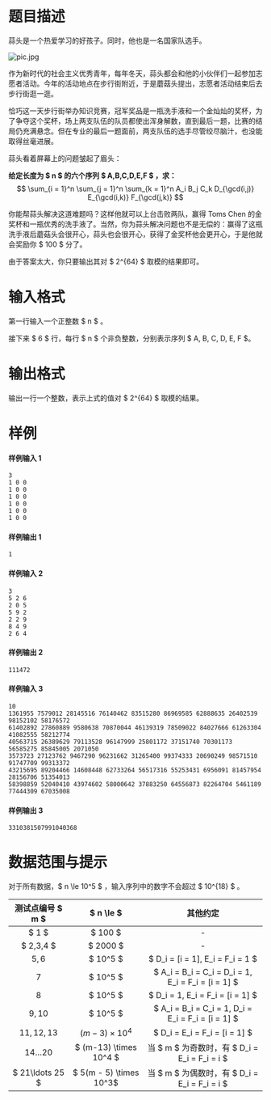 
# 题目描述

蒜头是一个热爱学习的好孩子。同时，他也是一名国家队选手。

<img src="/source/loj/2476/img/aHR0cHM6Ly9pLmxvbGkubmV0LzIwMTgvMDQvMDcvNWFjODRhNzYwODU0MC5qcGc=.jpg" alt="pic.jpg" title="pic.jpg" />

作为新时代的社会主义优秀青年，每年冬天，蒜头都会和他的小伙伴们一起参加志愿者活动。今年的活动地点在步行街附近，于是蘑菇头提出，志愿者活动结束后去步行街逛一逛。

恰巧这一天步行街举办知识竞赛，冠军奖品是一瓶洗手液和一个金灿灿的奖杯，为了争夺这个奖杯，场上两支队伍的队员都使出浑身解数，直到最后一题，比赛的结局仍充满悬念。但在专业的最后一题面前，两支队伍的选手尽管绞尽脑汁，也没能取得丝毫进展。

蒜头看着屏幕上的问题皱起了眉头：

**给定长度为 $ n $ 的六个序列 $ A,B,C,D,E,F $ ，求：**
​    
$$ \sum_{i = 1}^n \sum_{j = 1}^n \sum_{k = 1}^n A_i B_j C_k D_{\gcd(i,j)} E_{\gcd(i,k)} F_{\gcd(j,k)} $$ 

你能帮蒜头解决这道难题吗？这样他就可以上台击败两队，赢得 Toms Chen 的金奖杯和一瓶优秀的洗手液了。当然，你为蒜头解决问题也不是无偿的：赢得了这瓶洗手液后蘑菇头会很开心，蒜头也会很开心，获得了金奖杯他会更开心，于是他就会奖励你 $ 100 $ 分了。

由于答案太大，你只要输出其对 $ 2^{64} $ 取模的结果即可。


# 输入格式

第一行输入一个正整数 $ n $ 。

接下来 $ 6 $ 行，每行 $ n $ 个非负整数，分别表示序列 $ A, B, C, D, E, F $。


# 输出格式

输出一行一个整数，表示上式的值对 $ 2^{64} $ 取模的结果。


# 样例

#### 样例输入 1

```plain
3
1 0 0
1 0 0
1 0 0
1 0 0
1 0 0
1 0 0
```
#### 样例输出 1

```plain
1
```

#### 样例输入 2

```plain
3
5 2 6
2 0 5
5 9 2
2 2 9
8 4 9
2 6 4
```

#### 样例输出 2

```plain
111472
```

#### 样例输入 3

```plain
10
1361955 7579012 28145516 76140462 83515280 86969585 62888635 26402539 98152102 58176572
61402892 27860889 9580638 70870044 46139319 78509022 84027666 61263304 41082555 58212774
40563715 26389629 79113528 96147999 25801172 37151740 70301173 56585275 85845005 2071050
3573723 27123762 9467290 96231662 31265400 99374333 20690249 98571510 91747709 99313372
43215695 89204466 14608448 62733264 56517316 55253431 6956091 81457954 28156706 51354013
58398859 52040410 43974602 58000642 37883250 64556873 82264704 5461189 77444309 67035008
```

#### 样例输出 3

```plain
3310381507991040368
```


# 数据范围与提示

对于所有数据，$ n \le 10^5 $ ，输入序列中的数字不会超过 $ 10^{18} $ 。

|   测试点编号 $ m $   |       $ n \le  $        |                   其他约定                   |
| :-------------: | :---------------------: | :--------------------------------------: |
|      $ 1 $      |         $ 100 $         |                    -                     |
|    $ 2,3,4 $    |        $ 2000 $         |                    -                     |
|      $5,6$      |        $ 10^5 $         |     $ D_i = [i = 1], E_i = F_i = 1 $     |
|       $7$       |        $ 10^5 $         | $ A_i = B_i = C_i = D_i = 1, E_i = F_i = [i = 1] $ |
|       $8$       |        $ 10^5 $         |     $ D_i = 1, E_i = F_i = [i = 1] $     |
|     $9,10$      |        $ 10^5 $         | $ A_i = B_i = C_i = 1, D_i = E_i = F_i = [i = 1] $ |
|   $11,12,13$    |  $(m - 3) \times 10^4$  |      $ D_i = E_i = F_i = [i = 1] $       |
| $14 \ldots 20$  | $ (m-13) \times 10^4 $  |  当 $ m $ 为奇数时，有 $ D_i = E_i = F_i = i $  |
| $ 21\ldots 25 $ | $ 5(m - 5) \times 10^3$ |  当 $ m $ 为偶数时，有 $ D_i = E_i = F_i = i $  |

